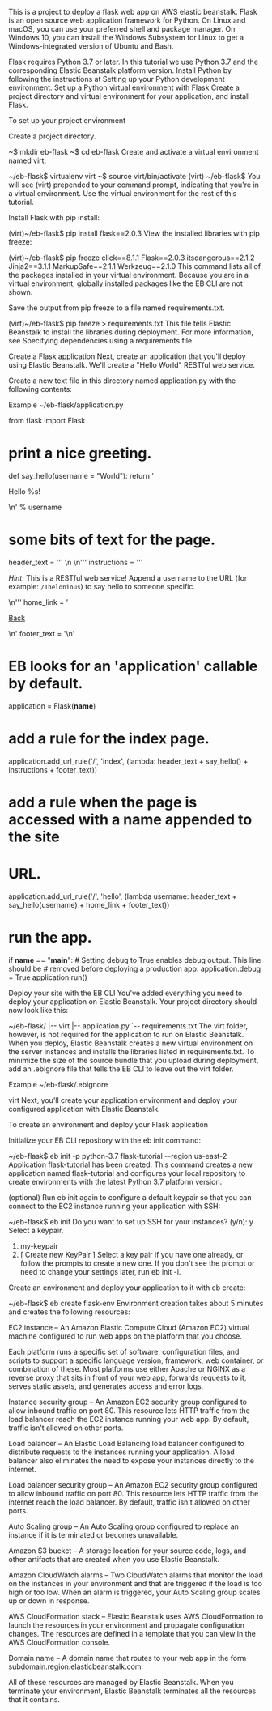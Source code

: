 This is a project to deploy a flask web app on AWS elastic beanstalk.
Flask is an open source web application framework for Python.
On Linux and macOS, you can use your preferred shell and package manager. On Windows 10, you can install the Windows Subsystem for Linux to get a Windows-integrated version of Ubuntu and Bash.

Flask requires Python 3.7 or later. In this tutorial we use Python 3.7 and the corresponding Elastic Beanstalk platform version. Install Python by following the instructions at Setting up your Python development environment.
Set up a Python virtual environment with Flask
Create a project directory and virtual environment for your application, and install Flask.

To set up your project environment

Create a project directory.

~$ mkdir eb-flask
~$ cd eb-flask
Create and activate a virtual environment named virt:

~/eb-flask$ virtualenv virt
~$ source virt/bin/activate
(virt) ~/eb-flask$
You will see (virt) prepended to your command prompt, indicating that you're in a virtual environment. Use the virtual environment for the rest of this tutorial.

Install Flask with pip install:

(virt)~/eb-flask$ pip install flask==2.0.3
View the installed libraries with pip freeze:

(virt)~/eb-flask$ pip freeze
click==8.1.1
Flask==2.0.3
itsdangerous==2.1.2
Jinja2==3.1.1
MarkupSafe==2.1.1
Werkzeug==2.1.0
This command lists all of the packages installed in your virtual environment. Because you are in a virtual environment, globally installed packages like the EB CLI are not shown.

Save the output from pip freeze to a file named requirements.txt.

(virt)~/eb-flask$ pip freeze > requirements.txt
This file tells Elastic Beanstalk to install the libraries during deployment. For more information, see Specifying dependencies using a requirements file.

Create a Flask application
Next, create an application that you'll deploy using Elastic Beanstalk. We'll create a "Hello World" RESTful web service.

Create a new text file in this directory named application.py with the following contents:

Example ~/eb-flask/application.py


from flask import Flask

# print a nice greeting.
def say_hello(username = "World"):
    return '<p>Hello %s!</p>\n' % username

# some bits of text for the page.
header_text = '''
    <html>\n<head> <title>EB Flask Test</title> </head>\n<body>'''
instructions = '''
    <p><em>Hint</em>: This is a RESTful web service! Append a username
    to the URL (for example: <code>/Thelonious</code>) to say hello to
    someone specific.</p>\n'''
home_link = '<p><a href="/">Back</a></p>\n'
footer_text = '</body>\n</html>'

# EB looks for an 'application' callable by default.
application = Flask(__name__)

# add a rule for the index page.
application.add_url_rule('/', 'index', (lambda: header_text +
    say_hello() + instructions + footer_text))

# add a rule when the page is accessed with a name appended to the site
# URL.
application.add_url_rule('/<username>', 'hello', (lambda username:
    header_text + say_hello(username) + home_link + footer_text))

# run the app.
if __name__ == "__main__":
    # Setting debug to True enables debug output. This line should be
    # removed before deploying a production app.
    application.debug = True
    application.run()
  
  
  Deploy your site with the EB CLI
You've added everything you need to deploy your application on Elastic Beanstalk. Your project directory should now look like this:

~/eb-flask/
|-- virt
|-- application.py
`-- requirements.txt
The virt folder, however, is not required for the application to run on Elastic Beanstalk. When you deploy, Elastic Beanstalk creates a new virtual environment on the server instances and installs the libraries listed in requirements.txt. To minimize the size of the source bundle that you upload during deployment, add an .ebignore file that tells the EB CLI to leave out the virt folder.

Example ~/eb-flask/.ebignore


virt
Next, you'll create your application environment and deploy your configured application with Elastic Beanstalk.

To create an environment and deploy your Flask application

Initialize your EB CLI repository with the eb init command:

~/eb-flask$ eb init -p python-3.7 flask-tutorial --region us-east-2
Application flask-tutorial has been created.
This command creates a new application named flask-tutorial and configures your local repository to create environments with the latest Python 3.7 platform version.

(optional) Run eb init again to configure a default keypair so that you can connect to the EC2 instance running your application with SSH:

~/eb-flask$ eb init
Do you want to set up SSH for your instances?
(y/n): y
Select a keypair.
1) my-keypair
2) [ Create new KeyPair ]
Select a key pair if you have one already, or follow the prompts to create a new one. If you don't see the prompt or need to change your settings later, run eb init -i.

Create an environment and deploy your application to it with eb create:

~/eb-flask$ eb create flask-env
Environment creation takes about 5 minutes and creates the following resources:

EC2 instance – An Amazon Elastic Compute Cloud (Amazon EC2) virtual machine configured to run web apps on the platform that you choose.

Each platform runs a specific set of software, configuration files, and scripts to support a specific language version, framework, web container, or combination of these. Most platforms use either Apache or NGINX as a reverse proxy that sits in front of your web app, forwards requests to it, serves static assets, and generates access and error logs.

Instance security group – An Amazon EC2 security group configured to allow inbound traffic on port 80. This resource lets HTTP traffic from the load balancer reach the EC2 instance running your web app. By default, traffic isn't allowed on other ports.

Load balancer – An Elastic Load Balancing load balancer configured to distribute requests to the instances running your application. A load balancer also eliminates the need to expose your instances directly to the internet.

Load balancer security group – An Amazon EC2 security group configured to allow inbound traffic on port 80. This resource lets HTTP traffic from the internet reach the load balancer. By default, traffic isn't allowed on other ports.

Auto Scaling group – An Auto Scaling group configured to replace an instance if it is terminated or becomes unavailable.

Amazon S3 bucket – A storage location for your source code, logs, and other artifacts that are created when you use Elastic Beanstalk.

Amazon CloudWatch alarms – Two CloudWatch alarms that monitor the load on the instances in your environment and that are triggered if the load is too high or too low. When an alarm is triggered, your Auto Scaling group scales up or down in response.

AWS CloudFormation stack – Elastic Beanstalk uses AWS CloudFormation to launch the resources in your environment and propagate configuration changes. The resources are defined in a template that you can view in the AWS CloudFormation console.

Domain name – A domain name that routes to your web app in the form subdomain.region.elasticbeanstalk.com.

All of these resources are managed by Elastic Beanstalk. When you terminate your environment, Elastic Beanstalk terminates all the resources that it contains.
